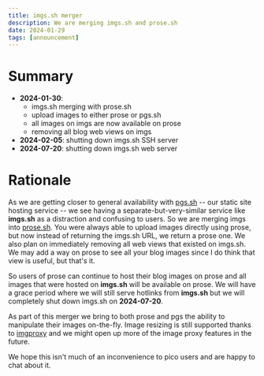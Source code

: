 ```yaml
---
title: imgs.sh merger
description: We are merging imgs.sh and prose.sh
date: 2024-01-29
tags: [announcement]
---
```


# Summary

- **2024-01-30**:
  - imgs.sh merging with prose.sh
  - upload images to either prose or pgs.sh
  - all images on imgs are now available on prose
  - removing all blog web views on imgs
- **2024-02-05**: shutting down imgs.sh SSH server
- **2024-07-20**: shutting down imgs.sh web server

# Rationale

As we are getting closer to general availability with [pgs.sh](https://pgs.sh)
-- our static site hosting service -- we see having a separate-but-very-similar
service like **imgs.sh** as a distraction and confusing to users. So we are
merging imgs into [prose.sh](https://prose.sh). You were always able to upload
images directly using prose, but now instead of returning the imgs.sh URL, we
return a prose one. We also plan on immediately removing all web views that
existed on imgs.sh. We may add a way on prose to see all your blog images since
I do think that view is useful, but that's it.

So users of prose can continue to host their blog images on prose and all images
that were hosted on **imgs.sh** will be available on prose. We will have a grace
period where we will still serve hotlinks from **imgs.sh** but we will
completely shut down imgs.sh on **2024-07-20**.

As part of this merger we bring to both prose and pgs the ability to manipulate
their images on-the-fly. Image resizing is still supported thanks to
[imgproxy](https://github.com/imgproxy/imgproxy) and we might open up more
of the image proxy features in the future.

We hope this isn't much of an inconvenience to pico users and are happy to chat
about it.
